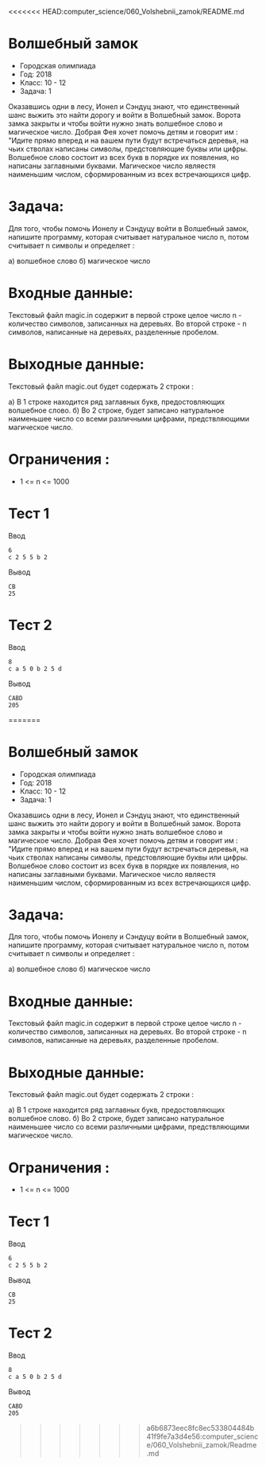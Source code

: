 <<<<<<< HEAD:computer_science/060_Volshebnii_zamok/README.md
# Волшебный замок
* Городская олимпиада
* Год: 2018
* Класс: 10 - 12
* Задача: 1

Оказавшись одни в лесу, Ионел и Сэндуц знают, что единственный шанс выжить это найти дорогу и войти в Волшебный замок. Ворота замка закрыты и чтобы войти нужно знать
волшебное слово и магическое число. Добрая Фея хочет помочь детям и говорит им : "Идите прямо вперед и на вашем пути будут встречаться деревья, на чьих стволах написаны
символы, предстовляющие буквы или цифры. Волшебное слово состоит из всех букв в порядке их появления, но написаны заглавными буквами. Магическое число являестя наименьшим
числом, сформированным из всех встречающихся цифр.

# Задача:
Для того, чтобы помочь Ионелу и Сэндуцу войти в Волшебный замок, напишите программу, которая считывает натуральное число n, потом считывает n символы и определяет :

а) волшебное слово
б) магическое число

# Входные данные:

Текстовый файл magic.in  содержит в первой строке целое число n - количество символов, записанных на деревьях. Во второй строке - n символов, написанные на деревьях,
разделенные пробелом.

# Выходные данные:

Текстовый файл magic.out  будет содержать 2 строки :

а) В 1 строке находится ряд заглавных букв, предостовляющих волшебное слово.
б) Во 2 строке, будет записано натуральное наименьшее число со всеми различными цифрами, предствляющими магическое число.

# Ограничения :
* 1 <= n <= 1000

# Тест 1

Ввод
```
6
c 2 5 5 b 2
```
Вывод
```
CB
25
```
# Тест 2

Ввод
```
8
c a 5 0 b 2 5 d
```  
Вывод
```
CABD
205
```
         
=======
# Волшебный замок
* Городская олимпиада
* Год: 2018
* Класс: 10 - 12
* Задача: 1

Оказавшись одни в лесу, Ионел и Сэндуц знают, что единственный шанс выжить это найти дорогу и войти в Волшебный замок. Ворота замка закрыты и чтобы войти нужно знать
волшебное слово и магическое число. Добрая Фея хочет помочь детям и говорит им : "Идите прямо вперед и на вашем пути будут встречаться деревья, на чьих стволах написаны
символы, предстовляющие буквы или цифры. Волшебное слово состоит из всех букв в порядке их появления, но написаны заглавными буквами. Магическое число являестя наименьшим
числом, сформированным из всех встречающихся цифр.

# Задача:
Для того, чтобы помочь Ионелу и Сэндуцу войти в Волшебный замок, напишите программу, которая считывает натуральное число n, потом считывает n символы и определяет :

а) волшебное слово
б) магическое число

# Входные данные:

Текстовый файл magic.in  содержит в первой строке целое число n - количество символов, записанных на деревьях. Во второй строке - n символов, написанные на деревьях,
разделенные пробелом.

# Выходные данные:

Текстовый файл magic.out  будет содержать 2 строки :

а) В 1 строке находится ряд заглавных букв, предостовляющих волшебное слово.
б) Во 2 строке, будет записано натуральное наименьшее число со всеми различными цифрами, предствляющими магическое число.

# Ограничения :
* 1 <= n <= 1000

# Тест 1

Ввод
```
6
c 2 5 5 b 2
```
Вывод
```
CB
25
```
# Тест 2

Ввод
```
8
c a 5 0 b 2 5 d
```  
Вывод
```
CABD
205
```
         
>>>>>>> a6b6873eec8fc8ec533804484b41f9fe7a3d4e56:computer_science/060_Volshebnii_zamok/Readme.md
